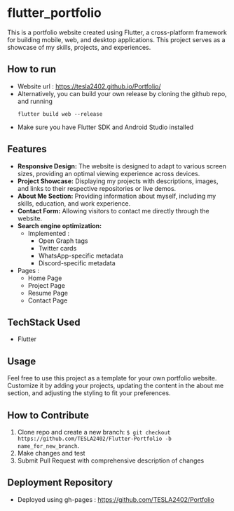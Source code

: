 # flutter_portfolio

This is a portfolio website created using Flutter, a cross-platform framework for building mobile, web, and desktop applications. This project serves as a showcase of my skills, projects, and experiences.

## How to run
- Website url : https://tesla2402.github.io/Portfolio/
- Alternatively, you can build your own release by cloning the github repo, and running 
  ```
  flutter build web --release
  ```
- Make sure you have Flutter SDK and Android Studio installed

## Features

- **Responsive Design:** The website is designed to adapt to various screen sizes, providing an optimal viewing experience across devices.
- **Project Showcase:** Displaying my projects with descriptions, images, and links to their respective repositories or live demos.
- **About Me Section:** Providing information about myself, including my skills, education, and work experience.
- **Contact Form:** Allowing visitors to contact me directly through the website.
- **Search engine optimization:**
  - Implemented :
    - Open Graph tags
    - Twitter cards
    - WhatsApp-specific metadata
    - Discord-specific metadata
- Pages : 
  - Home Page
  - Project Page
  - Resume Page
  - Contact Page

## TechStack Used
- Flutter

## Usage

Feel free to use this project as a template for your own portfolio website. Customize it by adding your projects, updating the content in the about me section, and adjusting the styling to fit your preferences.

## How to Contribute

1. Clone repo and create a new branch: `$ git checkout https://github.com/TESLA2402/Flutter-Portfolio -b name_for_new_branch`.
2. Make changes and test
3. Submit Pull Request with comprehensive description of changes

## Deployment Repository

- Deployed using gh-pages : https://github.com/TESLA2402/Portfolio

